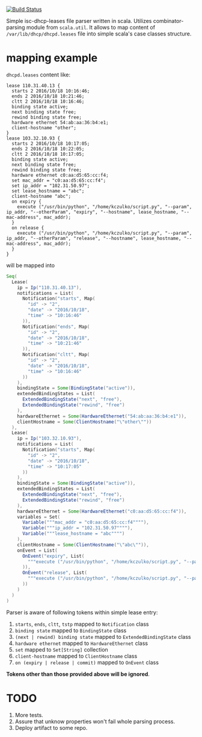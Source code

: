 [![Build Status](https://travis-ci.org/kczulko/isc-dhcp-leases-parser.svg?branch=master)](https://travis-ci.org/kczulko/isc-dhcp-leases-parser)

Simple isc-dhcp-leases file parser written in scala. Utilizes combinator-parsing module from `scala.util`. It allows to map content of `/var/lib/dhcp/dhcpd.leases` file into simple scala's case classes structure.

# mapping example

`dhcpd.leases` content like:

```
lease 110.31.40.13 {
  starts 2 2016/10/18 10:16:46;
  ends 2 2016/10/18 10:21:46;
  cltt 2 2016/10/18 10:16:46;
  binding state active;
  next binding state free;
  rewind binding state free;
  hardware ethernet 54:ab:aa:36:b4:e1;
  client-hostname "other";
}
lease 103.32.10.93 {
  starts 2 2016/10/18 10:17:05;
  ends 2 2016/10/18 10:22:05;
  cltt 2 2016/10/18 10:17:05;
  binding state active;
  next binding state free;
  rewind binding state free;
  hardware ethernet c0:aa:d5:65:cc:f4;
  set mac_addr = "c0:aa:d5:65:cc:f4";
  set ip_addr = "102.31.50.97";
  set lease_hostname = "abc";
  client-hostname "abc";
  on expiry {
    execute ("/usr/bin/python", "/home/kczulko/script.py", "--param", ip_addr, "--otherParam", "expiry", "--hostname", lease_hostname, "--mac-address", mac_addr);
  }
  on release {
    execute ("/usr/bin/python", "/home/kczulko/script.py", "--param", ip_addr, "--otherParam", "release", "--hostname", lease_hostname, "--mac-address", mac_addr);
  }
}
```

will be mapped into

```scala
Seq(
  Lease(
    ip = Ip("110.31.40.13"),
    notifications = List(
      Notification("starts", Map(
        "id" -> "2",
        "date" -> "2016/10/18",
        "time" -> "10:16:46"
      )),
      Notification("ends", Map(
        "id" -> "2",
        "date" -> "2016/10/18",
        "time" -> "10:21:46"
      )),
      Notification("cltt", Map(
        "id" -> "2",
        "date" -> "2016/10/18",
        "time" -> "10:16:46"
      ))
    ),
    bindingState = Some(BindingState("active")),
    extendedBindingStates = List(
      ExtendedBindingState("next", "free"),
      ExtendedBindingState("rewind", "free")
    ),
    hardwareEthernet = Some(HardwareEthernet("54:ab:aa:36:b4:e1")),
    clientHostname = Some(ClientHostname("\"other\""))
  ),
  Lease(
    ip = Ip("103.32.10.93"),
    notifications = List(
      Notification("starts", Map(
        "id" -> "2",
        "date" -> "2016/10/18",
        "time" -> "10:17:05"
      ))
    ),
    bindingState = Some(BindingState("active")),
    extendedBindingStates = List(
      ExtendedBindingState("next", "free"),
      ExtendedBindingState("rewind", "free")
    ),
    hardwareEthernet = Some(HardwareEthernet("c0:aa:d5:65:cc:f4")),
    variables = Set(
      Variable("""mac_addr = "c0:aa:d5:65:cc:f4""""),
      Variable("""ip_addr = "102.31.50.97""""),
      Variable("""lease_hostname = "abc"""")
    ),
    clientHostname = Some(ClientHostname("\"abc\"")),
    onEvent = List(
      OnEvent("expiry", List(
        """execute ("/usr/bin/python", "/home/kczulko/script.py", "--param", ip_addr, "--otherParam", "expiry", "--hostname", lease_hostname, "--mac-address", mac_addr)"""
      )),
      OnEvent("release", List(
        """execute ("/usr/bin/python", "/home/kczulko/script.py", "--param", ip_addr, "--otherParam", "release", "--hostname", lease_hostname, "--mac-address", mac_addr)"""
      ))
    )
  )
)
```

Parser is aware of following tokens within simple lease entry:

1. `starts`, `ends`, `cltt`, `tstp` mapped to `Notification` class
1. `binding state` mapped to `BindingState` class 
1. `(next | rewind) binding state` mapped to `ExtendedBindingState` class 
1. `hardware ethernet` mapped to `HardwareEthernet` class 
1. `set` mapped to `Set[String]` collection
1. `client-hostname` mapped to `ClientHostname` class
1. `on (expiry | release | commit)` mapped to `OnEvent` class

**Tokens other than those provided above will be ignored**.

# TODO

1. More tests.
1. Assure that unknow properties won't fail whole parsing process.
1. Deploy artifact to some repo.


